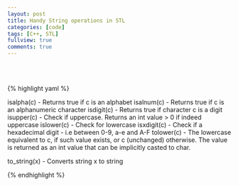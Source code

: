 ```yaml
---
layout: post
title: Handy String operations in STL
categories: [code]
tags: [C++, STL]
fullview: true
comments: true
---
```


<br>
<br>


{% highlight yaml %}

isalpha(c) - Returns true if c is an alphabet
isalnum(c) - Returns true if c is an alphanumeric character
isdigit(c) - Returns true if character c is a digit
isupper(c) - Check if uppercase. Returns an int value > 0 if indeed uppercase
islower(c) - Check for lowercase
isxdigit(c) - Check if a hexadecimal digit - i.e between 0-9, a-e and A-F
tolower(c) - The lowercase equivalent to c, if such value exists, or c (unchanged) otherwise.
The value is returned as an int value that can be implicitly casted to char.

to_string(x) - Converts string x to string


{% endhighlight %}
